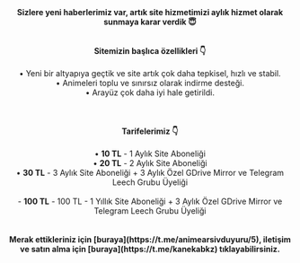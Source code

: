 <div align="center"><b>Sizlere yeni haberlerimiz var, artık site hizmetimizi aylık hizmet olarak sunmaya karar verdik 😇</b>
<br /><br /><br />
<b>Sitemizin başlıca özellikleri 👇</b><br /><br />
• Yeni bir altyapıya geçtik ve site artık çok daha tepkisel, hızlı ve stabil.<br />
• Animeleri toplu ve sınırsız olarak indirme desteği.<br />
• Arayüz çok daha iyi hale getirildi.<br /><br /><br /><br />
<b>Tarifelerimiz 👇</b><br /><br />
• <b>10 TL</b> - 1 Aylık Site Aboneliği<br />
• <b>20 TL</b> - 2 Aylık Site Aboneliği<br />
• <b>30 TL</b> - 3 Aylık Site Aboneliği + 3 Aylık Özel GDrive Mirror ve Telegram Leech Grubu Üyeliği<br /><br />
 - <b>100 TL</b> - 100 TL - 1 Yıllık Site Aboneliği + 3 Aylık Özel GDrive Mirror ve Telegram Leech Grubu Üyeliği<br /><br /><br />
<b>Merak ettikleriniz için [buraya](https://t.me/animearsivduyuru/5), iletişim ve satın alma için [buraya](https://t.me/kanekabkz) tıklayabilirsiniz.</b>
</div>
